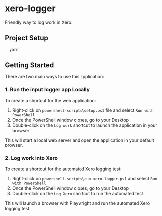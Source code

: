 # xero-logger

Friendly way to log work in Xero.

## Project Setup

```sh
  yarn
```

## Getting Started

There are two main ways to use this application:

### 1. Run the input logger app Locally

To create a shortcut for the web application:

1. Right-click on `powershell-scripts\setup.ps1` file and select `Run with PowerShell`
2. Once the PowerShell window closes, go to your Desktop
3. Double-click on the `Log work` shortcut to launch the application in your browser

This will start a local web server and open the application in your default browser.

### 2. Log work into Xero

To create a shortcut for the automated Xero logging test:

1. Right-click on `powershell-scripts\run-xero-logger.ps1` and select `Run with PowerShell`
2. Once the PowerShell window closes, go to your Desktop
3. Double-click on the `Log Xero` shortcut to run the automated test

This will launch a browser with Playwright and run the automated Xero logging test.
```